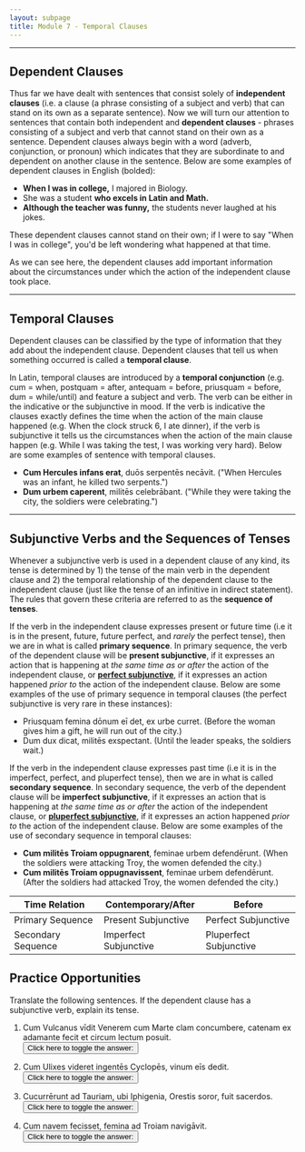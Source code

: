 ```yaml
---
layout: subpage
title: Module 7 - Temporal Clauses
---
```


***

## Dependent Clauses

Thus far we have dealt with sentences that consist solely of **independent clauses** (i.e. a clause (a phrase consisting of a subject and verb) that can stand on its own as a separate sentence). Now we will turn our attention to sentences that contain both independent and **dependent clauses** - phrases consisting of a subject and verb that cannot stand on their own as a sentence. Dependent clauses always begin with a word (adverb, conjunction, or pronoun) which indicates that they are subordinate to and dependent on another clause in the sentence. Below are some examples of dependent clauses in English (bolded):

- **When I was in college,** I majored in Biology.
- She was a student **who excels in Latin and Math.**
- **Although the teacher was funny,** the students never laughed at his jokes.

These dependent clauses cannot stand on their own; if I were to say "When I was in college", you'd be left wondering what happened at that time.

As we can see here, the dependent clauses add important information about the circumstances under which the action of the independent clause took place.

***

## Temporal Clauses

Dependent clauses can be classified by the type of information that they add about the independent clause. Dependent clauses that tell us when something occurred is called a **temporal clause**.

In Latin, temporal clauses are introduced by a **temporal conjunction** (e.g. cum = when, postquam = after, antequam = before, priusquam = before, dum = while/until) and feature a subject and verb. The verb can be either in the indicative or the subjunctive in mood. If the verb is indicative the clauses exactly defines the time when the action of the main clause happened (e.g. When the clock struck 6, I ate dinner), if the verb is subjunctive it tells us the circumstances when the action of the main clause happen (e.g. While I was taking the test, I was working very hard). Below are some examples of sentence with temporal clauses.

- **Cum Hercules infans erat**, duōs serpentēs necāvit. ("When Hercules was an infant, he killed two serpents.")
- **Dum urbem caperent**, militēs celebrābant. ("While they were taking the city, the soldiers were celebrating.")

***

## Subjunctive Verbs and the Sequences of Tenses

Whenever a subjunctive verb is used in a dependent clause of any kind, its tense is determined by 1) the tense of the main verb in the dependent clause and 2) the temporal relationship of the dependent clause to the independent clause (just like the tense of an infinitive in indirect statement). The rules that govern these criteria are referred to as the **sequence of tenses**.

If the verb in the independent clause expresses present or future time (i.e it is in the present, future, future perfect, and *rarely* the perfect tense), then we are in what is called **primary sequence**. In primary sequence, the verb of the dependent clause will be **present subjunctive**, if it expresses an action that is happening at *the same time as or after* the action of the independent clause, or [**perfect subjunctive**](https://dlibatique.github.io/LATN101-F19/charts/2-perf-subj/), if it expresses an action happened *prior to* the action of the independent clause. Below are some examples of the use of primary sequence in temporal clauses (the perfect subjunctive is very rare in these instances):

- Priusquam femina dōnum eī det, ex urbe curret. (Before the woman gives him a gift, he will run out of the city.)
- Dum dux dicat, militēs exspectant. (Until the leader speaks, the soldiers wait.)

If the verb in the independent clause expresses past time (i.e it is in the imperfect, perfect, and pluperfect tense), then we are in what is called **secondary sequence**. In secondary sequence, the verb of the dependent clause will be **imperfect subjunctive**, if it expresses an action that is happening at *the same time as or after* the action of the independent clause, or [**pluperfect subjunctive**](https://dlibatique.github.io/LATN101-F19/charts/2-plupf-subj/), if it expresses an action happened *prior to* the action of the independent clause. Below are some examples of the use of secondary sequence in temporal clauses:

- **Cum militēs Troiam oppugnarent**, feminae urbem defendērunt. (When the soldiers were attacking Troy, the women defended the city.)
- **Cum militēs Troiam oppugnavissent**, feminae urbem defendērunt. (After the soldiers had attacked Troy, the women defended the city.)

| Time Relation   | Contemporary/After |Before |
| ----------- | ----------- | ----------- |
| Primary Sequence   | Present Subjunctive       | Perfect Subjunctive      |
| Secondary Sequence | Imperfect Subjunctive      | Pluperfect Subjunctive       |

## Practice Opportunities

Translate the following sentences. If the dependent clause has a subjunctive verb, explain its tense.

1. Cum Vulcanus vīdit Venerem cum Marte clam concumbere, catenam ex adamante fecit et circum lectum posuit.  
<button onclick="toggleDisplay('prac1')">Click here to toggle the answer:</button> <span style="display: none;" id="prac1">When Vulcan saw that Venus was sleeping with Mars in secret, he made a chain out of adamant and placed it around the bed.</span>

2. Cum Ulixes videret ingentēs Cyclopēs, vinum eīs dedit.   
<button onclick="toggleDisplay('prac2')">Click here to toggle the answer:</button> <span style="display: none;" id="prac2">When Ulysses saw the giant Cyclopes, he gave them wine. Videret is imperfect subjunctive, representing an action contemporaneous with the independent clause.</span>

3. Cucurrērunt ad Tauriam, ubi Iphigenia, Orestis soror, fuit sacerdos.  
<button onclick="toggleDisplay('prac3')">Click here to toggle the answer:</button> <span style="display: none;" id="prac3">They ran to Tauria where Iphigenia, the sister of Orestis, was priest.</span>

4. Cum navem fecisset, femina ad Troiam navigāvit.  
<button onclick="toggleDisplay('prac4')">Click here to toggle the answer:</button> <span style="display: none;" id="prac4">After she had made a ship, the woman sailed to Troy. Fecisset is pluperfect subjunctive, representing an action completed prior to the independent clause.</span>
